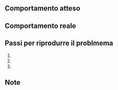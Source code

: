 ## Comportamento atteso 


## Comportamento reale


## Passi per riprodurre il problmema

  1.
  1.
  1.

## Note
